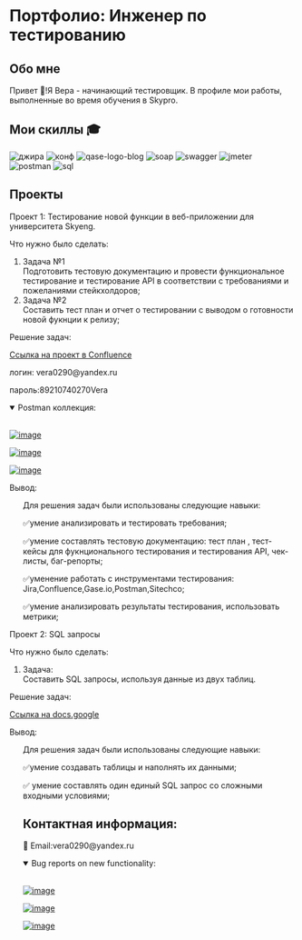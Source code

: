 # Портфолио: Инженер по тестированию 
## Обо мне
Привет 👋!Я Вера - начинающий тестировщик. В профиле мои работы, выполненные во время обучения в Skypro.
## Мои скиллы 🎓
![джира](https://github.com/VeraGrechina/portfolio-QA/assets/132752674/8171e9b8-bf98-437a-b635-63fab5c9c366)
![конф](https://github.com/VeraGrechina/portfolio-QA/assets/132752674/f94c5327-f730-4915-9d2a-185261eb63c2)    ![qase-logo-blog](https://user-images.githubusercontent.com/132752674/236671603-f8d8f578-4668-43bb-b036-187136d21355.png)   ![soap](https://user-images.githubusercontent.com/132752674/236671957-c8cde42a-a0ac-4ba7-87b8-0c4c3283dee8.png)  ![swagger](https://user-images.githubusercontent.com/132752674/236671962-031f0fc6-3c42-4064-ba20-bdd940ff2cd1.jpg) ![jmeter](https://user-images.githubusercontent.com/132752674/236671972-870ac087-63fe-445c-b5a6-aef2b86c37e8.png)  ![postman](https://user-images.githubusercontent.com/132752674/236671978-1170070b-f28d-4a00-b147-042b52a5b682.png) ![sql](https://user-images.githubusercontent.com/132752674/236671986-cb0c18a2-2859-49db-8ee6-0cc416b3b55d.png)


## Проекты
<p>Проект 1: Тестирование новой функции в веб-приложении для университета Skyeng.</p>
<p>Что нужно было сделать:<p>
 <ol>
     <li>Задача №1</li> Подготовить тестовую документацию и провести функциональное тестирование и тестирование API в соответствии с требованиями и пожеланиями стейкхолдоров;
     <li>Задача №2</li>  Составить тест план и отчет о тестировании с выводом о готовности новой фукнции к релизу; 
   </ol>
  
  
<p>Решение задач:<p>
<a href="https://grechinavera.atlassian.net/l/cp/4DYuC1Dw">Ссылка на проект в Confluence</a>
<p>логин: vera0290@yandex.ru<p>
<p>пароль:89210740270Vera<p>
  
 <details open=""><summary> Postman коллекция: </summary><br>
<p dir="auto"><a target="_blank" rel="noopener noreferrer nofollow" href="https://github.com/VeraGrechina/portfolio-QA/assets/132752674/ea97b033-06f6-4260-b524-0020d919f690"><img src="https://github.com/VeraGrechina/portfolio-QA/assets/132752674/ea97b033-06f6-4260-b524-0020d919f690" alt="image" style="max-width: 100%;"></a></p>
<p dir="auto"><a target="_blank" rel="noopener noreferrer nofollow" href="https://github.com/VeraGrechina/portfolio-QA/assets/132752674/c9ea1d02-63f7-4486-aa25-bf18f7f78041"><img src="https://github.com/VeraGrechina/portfolio-QA/assets/132752674/c9ea1d02-63f7-4486-aa25-bf18f7f78041" alt="image" style="max-width: 100%;"></a></p>

<p dir="auto"><a target="_blank" rel="noopener noreferrer nofollow" href="https://github.com/VeraGrechina/portfolio-QA/assets/132752674/cc5d83d4-d1bd-4ae1-8f46-b8db4c3f82d4"><img src="https://github.com/VeraGrechina/portfolio-QA/assets/132752674/cc5d83d4-d1bd-4ae1-8f46-b8db4c3f82d4" alt="image" style="max-width: 100%;"></a></p>
  


  




</details>

  <p>Вывод:<p>
  <ol>
 <p>Для решения задач были использованы следующие навыки:<p>
 <p>✅умение анализировать и тестировать требования;<p>
 <p>✅умение составлять тестовую документацию: тест план , тест-кейсы для фукнционального тестирования и тестирования API, чек-листы, баг-репорты;<p>
 <p>✅уменение работать с инструментами тестирования: Jira,Confluence,Gase.io,Postman,Sitechco;<p>
 <p>✅умение анализировать результаты тестирования, использовать метрики;<p>
 </ol>
 
 <p>Проект 2: SQL запросы </p>
 <p>Что нужно было сделать:<p>
 <ol>
     <li>Задача:</li>Составить SQL запросы, используя данные из двух таблиц.
    </ol>
     
<p>Решение задач:<p>
<a href="https://docs.google.com/document/d/1dA6AReAuWct0BtyDOOS-RR1RyO6P8kz9LIrBuwUzqRw/edit?usp=sharing">Ссылка на docs.google</a>

 
 <p>Вывод:<p>
  <ol>
 <p>Для решения задач были использованы следующие навыки:<p>
 <p>✅умение создавать таблицы и наполнять их данными;<p>
 <p>✅ умение составлять один единый SQL запрос со сложными входными условиями;<p> 
   
  ## Контактная информация:
  <p>📧 Email:vera0290@yandeх.ru
   
   <details open=""><summary> Bug reports on new functionality: </summary><br>
<p dir="auto"><a target="_blank" rel="noopener noreferrer nofollow" href="https://user-images.githubusercontent.com/132752674/236671603-f8d8f578-4668-43bb-b036-187136d21355.png"><img src="https://user-images.githubusercontent.com/132752674/236671603-f8d8f578-4668-43bb-b036-187136d21355.png" alt="image" style="max-width: 100%;"></a></p>
<p dir="auto"><a target="_blank" rel="noopener noreferrer nofollow" href="https://user-images.githubusercontent.com/132752674/236671957-c8cde42a-a0ac-4ba7-87b8-0c4c3283dee8.png"><img src="https://user-images.githubusercontent.com/132752674/236671957-c8cde42a-a0ac-4ba7-87b8-0c4c3283dee8.png" alt="image" style="max-width: 100%;"></a></p>
<p dir="auto"><a target="_blank" rel="noopener noreferrer nofollow" href="https://user-images.githubusercontent.com/132752674/236671972-870ac087-63fe-445c-b5a6-aef2b86c37e8.png"><img src="https://user-images.githubusercontent.com/132752674/236671972-870ac087-63fe-445c-b5a6-aef2b86c37e8.png" alt="image" style="max-width: 100%;"></a></p>
</details>
   
   

 
 
 


 
 
 

 
    
     
  


  

